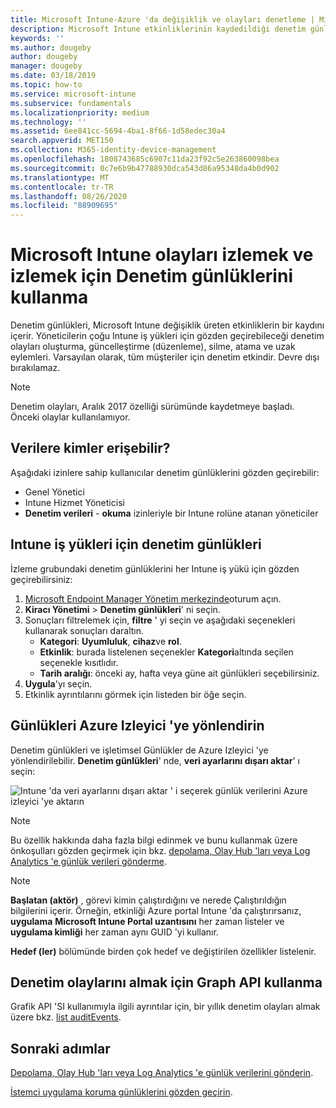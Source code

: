 ```yaml
---
title: Microsoft Intune-Azure 'da değişiklik ve olayları denetleme | Microsoft Docs
description: Microsoft Intune etkinliklerinin kaydedildiği denetim günlüklerini gözden geçirmeyi öğrenin.
keywords: ''
ms.author: dougeby
author: dougeby
manager: dougeby
ms.date: 03/18/2019
ms.topic: how-to
ms.service: microsoft-intune
ms.subservice: fundamentals
ms.localizationpriority: medium
ms.technology: ''
ms.assetid: 6ee841cc-5694-4ba1-8f66-1d58edec30a4
search.appverid: MET150
ms.collection: M365-identity-device-management
ms.openlocfilehash: 1808743685c6907c11da23f92c5e263860098bea
ms.sourcegitcommit: 0c7e6b9b47788930dca543d86a95348da4b0d902
ms.translationtype: MT
ms.contentlocale: tr-TR
ms.lasthandoff: 08/26/2020
ms.locfileid: "88909695"
---
```

# <a name="use-audit-logs-to-track-and-monitor-events-in-microsoft-intune"></a>Microsoft Intune olayları izlemek ve izlemek için Denetim günlüklerini kullanma

Denetim günlükleri, Microsoft Intune değişiklik üreten etkinliklerin bir kaydını içerir. Yöneticilerin çoğu Intune iş yükleri için gözden geçirebileceği denetim olayları oluşturma, güncelleştirme (düzenleme), silme, atama ve uzak eylemleri. Varsayılan olarak, tüm müşteriler için denetim etkindir. Devre dışı bırakılamaz.

> [!NOTE]
> Denetim olayları, Aralık 2017 özelliği sürümünde kaydetmeye başladı. Önceki olaylar kullanılamıyor.

## <a name="who-can-access-the-data"></a>Verilere kimler erişebilir?

Aşağıdaki izinlere sahip kullanıcılar denetim günlüklerini gözden geçirebilir:

- Genel Yönetici
- Intune Hizmet Yöneticisi
- **Denetim verileri**  -  **okuma** izinleriyle bir Intune rolüne atanan yöneticiler

## <a name="audit-logs-for-intune-workloads"></a>Intune iş yükleri için denetim günlükleri

İzleme grubundaki denetim günlüklerini her Intune iş yükü için gözden geçirebilirsiniz:

1. [Microsoft Endpoint Manager Yönetim merkezinde](https://go.microsoft.com/fwlink/?linkid=2109431)oturum açın.
2. **Kiracı Yönetimi**  >  **Denetim günlükleri**' ni seçin.
3. Sonuçları filtrelemek için, **filtre** ' yi seçin ve aşağıdaki seçenekleri kullanarak sonuçları daraltın.
    - **Kategori**: **Uyumluluk**, **cihaz**ve **rol**.
    - **Etkinlik**: burada listelenen seçenekler **Kategori**altında seçilen seçenekle kısıtlıdır.
    - **Tarih aralığı**: önceki ay, hafta veya güne ait günlükleri seçebilirsiniz.
4. **Uygula**'yı seçin.
4. Etkinlik ayrıntılarını görmek için listeden bir öğe seçin.

## <a name="route-logs-to-azure-monitor"></a>Günlükleri Azure Izleyici 'ye yönlendirin

Denetim günlükleri ve işletimsel Günlükler de Azure Izleyici 'ye yönlendirilebilir. **Denetim günlükleri**' nde, **veri ayarlarını dışarı aktar**' ı seçin:

![Intune 'da veri ayarlarını dışarı aktar ' i seçerek günlük verilerini Azure izleyici 'ye aktarın](./media/monitor-audit-logs/audit-logs-export-data-settings.png)

> [!NOTE]
> Bu özellik hakkında daha fazla bilgi edinmek ve bunu kullanmak üzere önkoşulları gözden geçirmek için bkz. [depolama, Olay Hub 'ları veya Log Analytics 'e günlük verileri gönderme](review-logs-using-azure-monitor.md).

> [!NOTE]
> **Başlatan (aktör)** , görevi kimin çalıştırdığını ve nerede Çalıştırıldığın bilgilerini içerir. Örneğin, etkinliği Azure portal Intune 'da çalıştırırsanız, **uygulama** **Microsoft Intune Portal uzantısını** her zaman listeler ve **uygulama kimliği** her zaman aynı GUID 'yi kullanır.
>
> **Hedef (ler)** bölümünde birden çok hedef ve değiştirilen özellikler listelenir.  

## <a name="use-graph-api-to-retrieve-audit-events"></a>Denetim olaylarını almak için Graph API kullanma

Grafik API 'SI kullanımıyla ilgili ayrıntılar için, bir yıllık denetim olayları almak üzere bkz. [list auditEvents](/graph/api/intune-auditing-auditevent-list?view=graph-rest-1.0).

## <a name="next-steps"></a>Sonraki adımlar

[Depolama, Olay Hub 'ları veya Log Analytics 'e günlük verilerini gönderin](review-logs-using-azure-monitor.md).

[İstemci uygulama koruma günlüklerini gözden geçirin](../apps/app-protection-policy-settings-log.md).